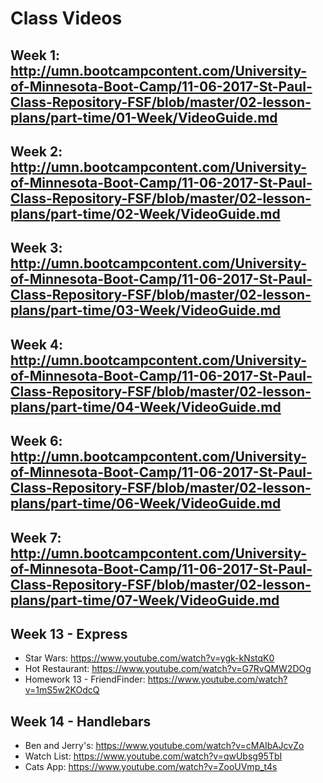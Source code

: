 # Class Videos
## Week 1: http://umn.bootcampcontent.com/University-of-Minnesota-Boot-Camp/11-06-2017-St-Paul-Class-Repository-FSF/blob/master/02-lesson-plans/part-time/01-Week/VideoGuide.md

## Week 2: http://umn.bootcampcontent.com/University-of-Minnesota-Boot-Camp/11-06-2017-St-Paul-Class-Repository-FSF/blob/master/02-lesson-plans/part-time/02-Week/VideoGuide.md

## Week 3: http://umn.bootcampcontent.com/University-of-Minnesota-Boot-Camp/11-06-2017-St-Paul-Class-Repository-FSF/blob/master/02-lesson-plans/part-time/03-Week/VideoGuide.md

## Week 4: http://umn.bootcampcontent.com/University-of-Minnesota-Boot-Camp/11-06-2017-St-Paul-Class-Repository-FSF/blob/master/02-lesson-plans/part-time/04-Week/VideoGuide.md

## Week 6: http://umn.bootcampcontent.com/University-of-Minnesota-Boot-Camp/11-06-2017-St-Paul-Class-Repository-FSF/blob/master/02-lesson-plans/part-time/06-Week/VideoGuide.md

## Week 7: http://umn.bootcampcontent.com/University-of-Minnesota-Boot-Camp/11-06-2017-St-Paul-Class-Repository-FSF/blob/master/02-lesson-plans/part-time/07-Week/VideoGuide.md

## Week 13 - Express
* Star Wars: https://www.youtube.com/watch?v=ygk-kNstqK0
* Hot Restaurant: https://www.youtube.com/watch?v=G7RvQMW2DOg
* Homework 13 - FriendFinder: https://www.youtube.com/watch?v=1mS5w2KOdcQ

## Week 14 - Handlebars
* Ben and Jerry's: https://www.youtube.com/watch?v=cMAIbAJcvZo
* Watch List: https://www.youtube.com/watch?v=qwUbsg95TbI
* Cats App: https://www.youtube.com/watch?v=ZooUVmp_t4s